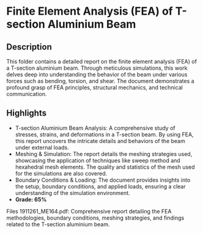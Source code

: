 # Finite Element Analysis (FEA) of T-section Aluminium Beam
## Description
This folder contains a detailed report on the finite element analysis (FEA) of a T-section aluminium beam. Through meticulous simulations, this work delves deep into understanding the behavior of the beam under various forces such as bending, torsion, and shear. The document demonstrates a profound grasp of FEA principles, structural mechanics, and technical communication.

## Highlights
- T-section Aluminium Beam Analysis: A comprehensive study of stresses, strains, and deformations in a T-section beam. By using FEA, this report uncovers the intricate details and behaviors of the beam under external loads.
- Meshing & Simulation: The report details the meshing strategies used, showcasing the application of techniques like sweep method and hexahedral mesh elements. The quality and statistics of the mesh used for the simulations are also covered.
- Boundary Conditions & Loading: The document provides insights into the setup, boundary conditions, and applied loads, ensuring a clear understanding of the simulation environment.
- **Grade: 65%**

Files
1911261_ME164.pdf: Comprehensive report detailing the FEA methodologies, boundary conditions, meshing strategies, and findings related to the T-section aluminium beam.
